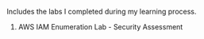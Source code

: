 Includes the labs I completed during my learning process.

1. AWS IAM Enumeration Lab - Security Assessment

